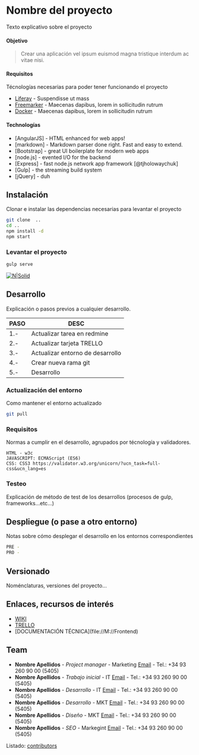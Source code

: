 # Nombre del proyecto

Texto explicativo sobre el proyecto

#### Objetivo

> Crear una aplicación vel ipsum euismod magna tristique interdum ac vitae nisi. 

#### Requisitos

Técnologías necesarias para poder tener funcionando el proyecto

* [Liferay](http://www.mecalux.es) - Suspendisse ut mass
* [Freemarker](http://www.mecalux.es) - Maecenas dapibus, lorem in sollicitudin rutrum
* [Docker](http://www.mecalux.es) - Maecenas dapibus, lorem in sollicitudin rutrum

#### Technologías

* [AngularJS] - HTML enhanced for web apps!
* [markdown] - Markdown parser done right. Fast and easy to extend.
* [Bootstrap] - great UI boilerplate for modern web apps
* [node.js] - evented I/O for the backend
* [Express] - fast node.js network app framework [@tjholowaychuk]
* [Gulp] - the streaming build system
* [jQuery] - duh

## Instalación

Clonar e instalar las dependencias necesarias para levantar el proyecto

```sh
git clone  ..
cd ..
npm install -d
npm start
```

### Levantar el proyecto 

```sh
gulp serve
```

[![N|Solid](https://dynamicimageses-v2b.netdna-ssl.com/product/es_1707_hd.jpg)](https://nodesource.com/products/nsolid)

## Desarrollo

Explicación o pasos previos a cualquier desarrollo. 

| PASO | DESC |
| ---- | ---- |
| 1.- | Actualizar tarea en redmine |
| 2.- | Actualizar tarjeta TRELLO |
| 3.- | Actualizar entorno de desarrollo |
| 4.- | Crear nueva rama git |
| 5.- | Desarrollo |

### Actualización del entorno

Como mantener el entorno actualizado

```sh
git pull
```

### Requisitos

Normas a cumplir en el desarrollo, agrupados por técnología y validadores.

```
HTML - w3c
JAVASCRIPT: ECMAScript (ES6)
CSS: CSS3 https://validator.w3.org/unicorn/?ucn_task=full-css&ucn_lang=es
```

### Testeo

Explicación de método de test de los desarrollos (procesos de gulp, frameworks...etc...)


## Despliegue (o pase a otro entorno)

Notas sobre cómo desplegar el desarrollo en los entornos correspondientes

```sh
PRE - 
PRO -
```

## Versionado  

Noménclaturas, versiones del proyecto...

## Enlaces, recursos de interés

  - [WIKI](https://github.com/xanisu/documentation-template/wiki)
  - [TRELLO](https://github.com/xanisu/documentation-template/wiki)
  - [DOCUMENTACIÓN TÉCNICA](file://M://Frontend\)

## Team

* **Nombre Apellidos** - *Project manager* - Marketing [Email](nombre.apellidos@mecalux.com) - Tel.: +34 93 260 90 00 (5405)
* **Nombre Apellidos** - *Trabajo inicial* - IT [Email](nombre.apellidos@mecalux.com) - Tel.: +34 93 260 90 00 (5405)
* **Nombre Apellidos** - *Desarrollo* - IT [Email](nombre.apellidos@mecalux.com) - Tel.: +34 93 260 90 00 (5405)
* **Nombre Apellidos** - *Desarrollo* - MKT [Email](nombre.apellidos@mecalux.com) - Tel.: +34 93 260 90 00 (5405)
* **Nombre Apellidos** - *Diseño* - MKT [Email](nombre.apellidos@mecalux.com) - Tel.: +34 93 260 90 00 (5405)
* **Nombre Apellidos** - *SEO* - Markegint [Email](nombre.apellidos@mecalux.com) - Tel.: +34 93 260 90 00 (5405)


Listado: [contributors](https://github.com/your/project/contributors) 

